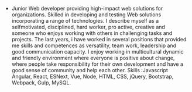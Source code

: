 - Junior Web developer providing high-impact web solutions for organizations. Skilled in developing and testing Web solutions incorporating a range of technologies.
I describe myself as a selfmotivated, disciplined, hard worker, pro active, creative and someone who enjoys working with others in challenging tasks and projects.
The last years, i have worked in several positions that provided me skills and competences as versatility, team work, leadership and good communication capacity.
I enjoy working in multicultural dynamic and friendly environment where everyone is positive about change, where people take responsibility for their own development 
and have a good sense of community and help each other.
Skills :Javascript Angular, React, ESNext, Vue, Node, HTML, CSS, jQuery, Bootstrap, Webpack, Gulp, MySQL.

<!---
joaopfmonteiro/joaopfmonteiro is a ✨ special ✨ repository because its `README.md` (this file) appears on your GitHub profile.
You can click the Preview link to take a look at your changes.
--->
